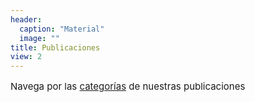 ```yaml
---
header:
  caption: "Material"
  image: ""
title: Publicaciones
view: 2
---
```

<p style="font-size: 15px"> Navega por las <a href="https://www.metadocencia.org/categorias/">categorías</a>  de nuestras publicaciones
</p>
